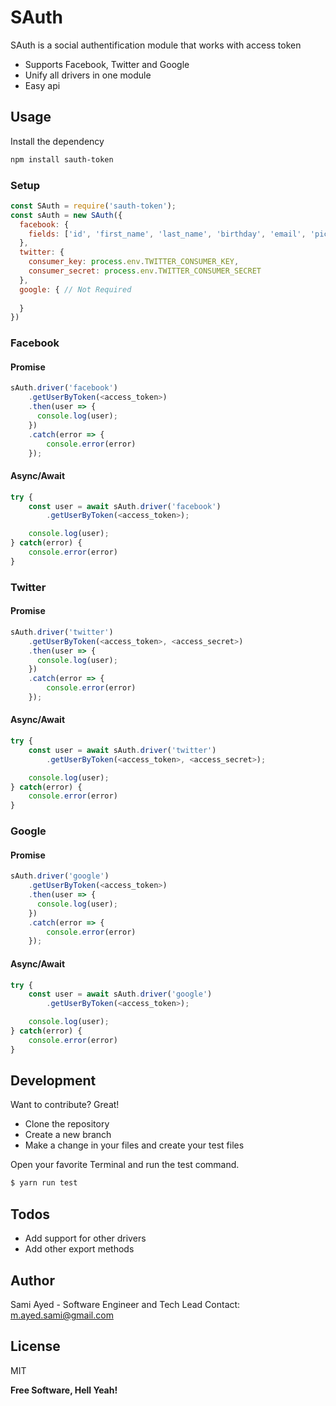 # SAuth

SAuth is a social authentification module that works with access token

  - Supports Facebook, Twitter and Google
  - Unify all drivers in one module
  - Easy api

## Usage
Install the dependency
```sh
npm install sauth-token
```
### Setup
```javascript
const SAuth = require('sauth-token');
const sAuth = new SAuth({
  facebook: {
    fields: ['id', 'first_name', 'last_name', 'birthday', 'email', 'picture']
  },
  twitter: {
    consumer_key: process.env.TWITTER_CONSUMER_KEY,
    consumer_secret: process.env.TWITTER_CONSUMER_SECRET
  },
  google: { // Not Required
      
  }
})
```

### Facebook
#### Promise
```javascript
sAuth.driver('facebook')
    .getUserByToken(<access_token>)
    .then(user => {
      console.log(user);
    })
    .catch(error => {
        console.error(error)
    });
```
#### Async/Await
```javascript
try {
    const user = await sAuth.driver('facebook')
        .getUserByToken(<access_token>);

    console.log(user);
} catch(error) {
    console.error(error)
}
```
### Twitter
#### Promise
```javascript
sAuth.driver('twitter')
    .getUserByToken(<access_token>, <access_secret>)
    .then(user => {
      console.log(user);
    })
    .catch(error => {
        console.error(error)
    });
```
#### Async/Await
```javascript
try {
    const user = await sAuth.driver('twitter')
        .getUserByToken(<access_token>, <access_secret>);

    console.log(user);
} catch(error) {
    console.error(error)
}
```
### Google
#### Promise
```javascript
sAuth.driver('google')
    .getUserByToken(<access_token>)
    .then(user => {
      console.log(user);
    })
    .catch(error => {
        console.error(error)
    });
```
#### Async/Await
```javascript
try {
    const user = await sAuth.driver('google')
        .getUserByToken(<access_token>);

    console.log(user);
} catch(error) {
    console.error(error)
}
```
## Development

Want to contribute? Great!

  - Clone the repository
  - Create a new branch
  - Make a change in your files and create your test files

Open your favorite Terminal and run the test command.
```sh
$ yarn run test
```

## Todos

 - Add support for other drivers
 - Add other export methods

## Author
Sami Ayed - Software Engineer and Tech Lead
Contact: m.ayed.sami@gmail.com

License
----

MIT


**Free Software, Hell Yeah!**
